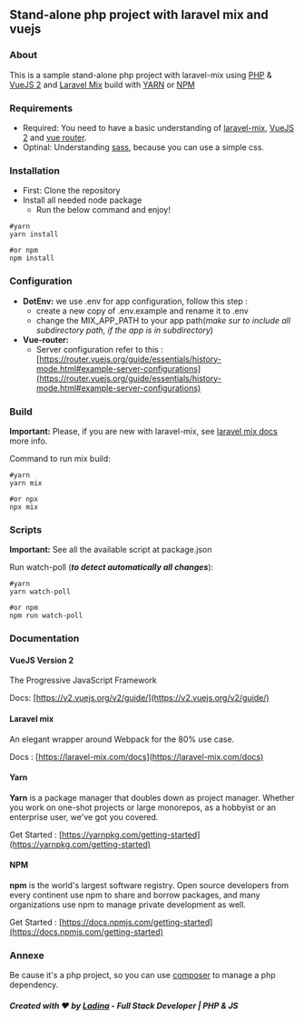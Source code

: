 ## Stand-alone php project with laravel mix and vuejs

### About

This is a sample stand-alone php project with laravel-mix using [PHP](php.net) & [VueJS 2](https://v2.vuejs.org) and [Laravel Mix](https://laravel-mix.com) build with [YARN](https://yarnpkg.com) or [NPM](https://www.npmjs.com)

### Requirements 

- Required:
You need to have a basic understanding of [laravel-mix](https://laravel-mix.com), [VueJS 2](https://v2.vuejs.org) and [vue router](https://v3.router.vuejs.org/installation.html#direct-download-cdn).
- Optinal: Understanding [sass](https://sass-lang.com/documentation), because you can use a simple css.


### Installation

- First: Clone the repository
- Install all needed node package
   - Run the below command and enjoy!

```
#yarn
yarn install

#or npm
npm install
```

### Configuration

- **DotEnv:** we use .env for app configuration, follow this step : 
  - create a new copy of .env.example and rename it to .env
  - change the MIX_APP_PATH to your app path(_make sur to include all subdirectory path, if the app is in subdirectory_)
- **Vue-router:**
  - Server configuration refer to this : [https://router.vuejs.org/guide/essentials/history-mode.html#example-server-configurations](https://router.vuejs.org/guide/essentials/history-mode.html#example-server-configurations)
  
### Build

**Important:**
Please, if you are new with laravel-mix, see [laravel mix docs](https://laravel-mix.com/docs) more info.

Command to run mix build:

```
#yarn
yarn mix

#or npx
npx mix
```

### Scripts

**Important:** See all the available script at package.json

Run watch-poll (**_to detect automatically all changes_**):

```
#yarn
yarn watch-poll

#or npm
npm run watch-poll
```

### Documentation

#### VueJS Version 2

The Progressive JavaScript Framework

Docs: [https://v2.vuejs.org/v2/guide/](https://v2.vuejs.org/v2/guide/)

#### Laravel mix 

An elegant wrapper around Webpack for the 80% use case.

Docs : [https://laravel-mix.com/docs](https://laravel-mix.com/docs)

#### Yarn 

**Yarn** is a package manager that doubles down as project manager. Whether you work on one-shot projects or large monorepos, as a hobbyist or an enterprise user, we've got you covered.

Get Started : [https://yarnpkg.com/getting-started](https://yarnpkg.com/getting-started) 

#### NPM 

**npm** is the world's largest software registry. Open source developers from every continent use npm to share and borrow packages, and many organizations use npm to manage private development as well.

Get Started : [https://docs.npmjs.com/getting-started](https://docs.npmjs.com/getting-started) 

### Annexe

Be cause it's a php project, so you can use [composer](https://getcomposer.org/) to manage a php dependency.

##### Created with ❤ by [Ladina](https://ladinasedera.github.io) - Full Stack Developer | PHP & JS
